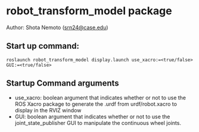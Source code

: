 # robot_transform_model package
Author: Shota Nemoto (srn24@case.edu)

## Start up command:
`roslaunch robot_transform_model display.launch use_xacro:=<true/false> GUI:=<true/false>`

## Startup Command arguments
- use_xacro: boolean argument that indicates whether or not to use the ROS Xacro package to generate the .urdf from urdf/robot.xacro to display in the RVIZ window 
- GUI: boolean argument that indicates whether or not to use the joint_state_publisher GUI to manipulate the continuous wheel joints.